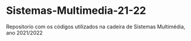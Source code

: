 # Sistemas-Multimedia-21-22
Repositorio com os códigos utilizados na cadeira de Sistemas Multimédia, ano 2021/2022
